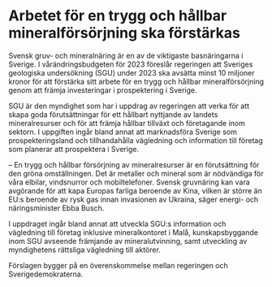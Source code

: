 # Arbetet för en trygg och hållbar mineralförsörjning ska förstärkas

Svensk gruv- och mineralnäring är en av de viktigaste basnäringarna i Sverige. I vårändringsbudgeten för 2023 föreslår regeringen att Sveriges geologiska undersökning (SGU) under 2023 ska avsätta minst 10 miljoner kronor för att förstärka sitt arbete för en trygg och hållbar mineralförsörjning genom att främja investeringar i prospektering i Sverige.

SGU är den myndighet som har i uppdrag av regeringen att verka för att skapa goda förutsättningar för ett hållbart nyttjande av landets mineralresurser och för att främja hållbar tillväxt och företagande inom sektorn. I uppgiften ingår bland annat att marknadsföra Sverige som prospekteringsland och tillhandahålla vägledning och information till företag som planerar att prospektera i Sverige.

– En trygg och hållbar försörjning av mineralresurser är en förutsättning för den gröna omställningen. Det är metaller och mineral som är nödvändiga för våra elbilar, vindsnurror och mobiltelefoner. Svensk gruvnäring kan vara avgörande för att kapa Europas farliga beroende av Kina, vilken är större än EU:s beroende av rysk gas innan invasionen av Ukraina, säger energi- och näringsminister Ebba Busch.

I uppdraget ingår bland annat att utveckla SGU:s information och vägledning till företag inklusive mineralkontoret i Malå, kunskapsbyggande inom SGU avseende främjande av mineralutvinning, samt utveckling av myndighetens rättsliga vägledning till aktörer.

Förslagen bygger på en överenskommelse mellan regeringen och Sverigedemokraterna.
